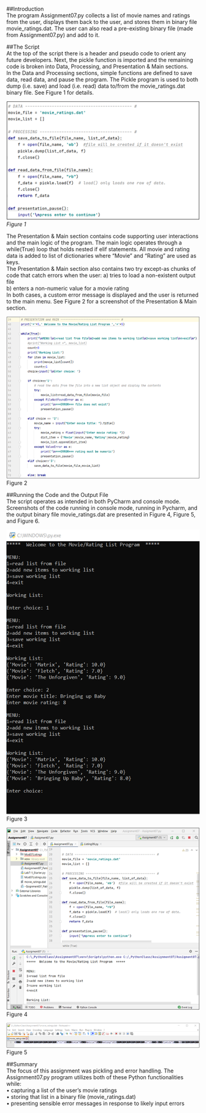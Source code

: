 ##Introduction  
The program Assignment07.py collects a list of movie names and ratings from the user, displays them back to the user, and stores them in binary file movie_ratings.dat.  The user can also read a pre-existing binary file (made from Assignment07.py) and add to it.  
  
##The Script  
At the top of the script there is a header and pseudo code to orient any future developers.  Next, the pickle function is imported and the remaining code is broken into Data, Processing, and Presentation & Main sections.  
In the Data and Processing sections, simple functions are defined to save data, read data, and pause the program.  The Pickle program is used to both dump (i.e. save) and load (i.e. read) data to/from the movie_ratings.dat binary file.  See Figure 1 for details.  
  
![Figure 1](fig1.png "Data and Processing Sections of Code")  
_Figure 1_
  
The Presentation & Main section contains code supporting user interactions and the main logic of the program.  The main logic operates through a while(True) loop that holds nested if elif statements.  All movie and rating data is added to list of dictionaries where “Movie” and “Rating” are used as keys.  
The Presentation & Main section also contains two try except-as chunks of code that catch errors when the user: 
a) tries to load a non-existent output file   
b) enters a non-numeric value for a movie rating   
In both cases, a custom error message is displayed and the user is returned to the main menu. See Figure 2 for a screenshot of the Presentation & Main section.  
  
![Figure 2](fig2.png "Presentation & Main Section of Code")  
Figure 2
  
##Running the Code and the Output File  
The script operates as intended in both PyCharm and console mode.  Screenshots of the code running in console mode, running in Pycharm, and the output binary file movie_ratings.dat are presented in Figure 4, Figure 5, and Figure 6.  
    
![Figure 3](fig3.png "Screenshot of the Script Running in Console Mode")  
Figure 3
  
![Figure 4](fig4.png "Screenshot of the Script Running in PyCharm ")  
Figure 4
  
![Figure 5](fig5.png "Screenshot of script output file (a list of Dictionary items)")
Figure 5
  
##Summary  
The focus of this assignment was pickling and error handling.  The Assignment07.py program utilizes both of these Python functionalities while:   
•	capturing a list of the user’s movie ratings  
•	storing that list in a binary file (movie_ratings.dat)  
•	presenting sensible error messages in response to likely input errors  
